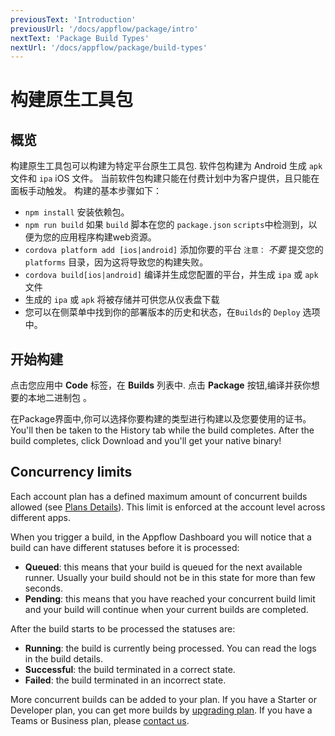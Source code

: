 ```yaml
---
previousText: 'Introduction'
previousUrl: '/docs/appflow/package/intro'
nextText: 'Package Build Types'
nextUrl: '/docs/appflow/package/build-types'
---
```


# 构建原生工具包

## 概览

构建原生工具包可以构建为特定平台原生工具包. 软件包构建为 Android 生成 `apk` 文件和 `ipa` iOS 文件。 当前软件包构建只能在付费计划中为客户提供，且只能在面板手动触发。 构建的基本步骤如下：

* `npm install` 安装依赖包。
* `npm run build` 如果 `build` 脚本在您的 `package.json` `scripts`中检测到，以便为您的应用程序构建web资源。
* `cordova platform add [ios|android]` 添加你要的平台 `注意：` *不要* 提交您的 `platforms` 目录，因为这将导致您的构建失败。
* `cordova build[ios|android]` 编译并生成您配置的平台，并生成 `ipa` 或 `apk` 文件
* 生成的 `ipa` 或 `apk` 将被存储并可供您从仪表盘下载
* 您可以在侧菜单中找到你的部署版本的历史和状态，在`Builds`的 `Deploy` 选项中。

## 开始构建

点击您应用中 **Code** 标签，在 **Builds** 列表中. 点击 **Package** 按钮,编译并获你想要的本地二进制包 。

在Package界面中,你可以选择你要构建的类型进行构建以及您要使用的证书。 You'll then be taken to the History tab while the build completes. After the build completes, click Download and you'll get your native binary!

## Concurrency limits

Each account plan has a defined maximum amount of concurrent builds allowed (see [Plans Details](/pricing)). This limit is enforced at the account level across different apps.

When you trigger a build, in the Appflow Dashboard you will notice that a build can have different statuses before it is processed:

* **Queued**: this means that your build is queued for the next available runner. Usually your build should not be in this state for more than few seconds.
* **Pending**: this means that you have reached your concurrent build limit and your build will continue when your current builds are completed.

After the build starts to be processed the statuses are:

* **Running**: the build is currently being processed. You can read the logs in the build details.
* **Successful**: the build terminated in a correct state.
* **Failed**: the build terminated in an incorrect state.

More concurrent builds can be added to your plan. If you have a Starter or Developer plan, you can get more builds by [upgrading plan](https://dashboard.ionicframework.com/settings/billing). If you have a Teams or Business plan, please [contact us](https://ionic.zendesk.com/hc/en-us/requests/new).